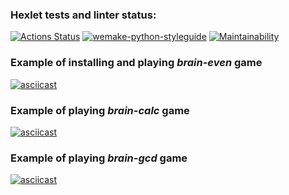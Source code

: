 ### Hexlet tests and linter status:
[![Actions Status](https://github.com/oleja-iv/python-project-49/workflows/hexlet-check/badge.svg)](https://github.com/oleja-iv/python-project-49/actions)
[![wemake-python-styleguide](https://img.shields.io/badge/style-wemake-000000.svg)](https://github.com/wemake-services/wemake-python-styleguide)
[![Maintainability](https://api.codeclimate.com/v1/badges/ada1a855e47817f5994d/maintainability)](https://codeclimate.com/github/oleja-iv/python-project-49/maintainability)

### Example of installing and playing _*brain-even*_ game
[![asciicast](https://asciinema.org/a/570453.svg)](https://asciinema.org/a/570453)

### Example of playing _*brain-calc*_ game
[![asciicast](https://asciinema.org/a/570746.svg)](https://asciinema.org/a/570746)

### Example of playing _*brain-gcd*_ game
[![asciicast](https://asciinema.org/a/570944.svg)](https://asciinema.org/a/570944)
